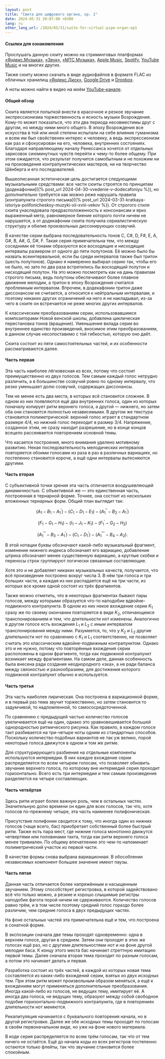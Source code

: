 ```yaml
---
layout: post
title: "Сюита для цифрового органа, op. 1"
date: 2024-05-31 20:07:00 +0300
lang: ru
other_lang_url: /2024/05/31/suite-for-virtual-pipe-organ-op1
---
```

#### Ссылки для ознакомления

Прослушать данную сюиту можно на стриминговых платформах [«Яндекс.Музыка»](https://music.yandex.ru/album/31812949), [«Звук»](https://zvuk.com/release/34048192), [«МТС Музыка»](https://music.mts.ru/album/31812949), [Apple Music](https://music.apple.com/ru/album/suite-for-virtual-pipe-organ-op-1-ep/1754422161), [Spotify](https://open.spotify.com/album/7l1QFq7LKQXgG8aYjVtRDI), [YouTube Music](https://music.youtube.com/playlist?list=OLAK5uy_nBKOx8lq_22SIB25y3j6lifQ6Gx3hHsvM) и на многих других.

Также сюиту можно скачать в виде аудиофайлов в формате FLAC из облачных хранилищ [«Яндекс.Диск»](https://disk.yandex.ru/d/HWN8sfEQM86ZoA), [Google Drive](https://drive.google.com/drive/folders/10vFiHG-RgNUwecPxGk35SmBFZ0bad5sd?usp=sharing) и [Dropbox](https://www.dropbox.com/scl/fo/i45fvthpo7ru8nxjm0w4c/ADvn3vIWrahJevGLeJ31wlM?rlkey=k3wg9r2uch77z3hak5f4zkeeg&st=muzlbdn6&dl=0).

А ноты можно найти в видео на моём [YouTube-канале](https://www.youtube.com/playlist?list=PLetNg-rTDcyu2pKRZsZZK4dvkk4bB624B).

#### Общий обзор

Сюита является попыткой внести в красочное и резкое звучание экспрессионизма торжественность и ясность музыки Возрождения. Кому-то может показаться, что эти два периода несовместимы друг с другом, но между ними много общего. В эпоху Возрождения все искусства в той или иной степени испытали на себе влияние гуманизма и всем им был свойственен интерес к человеку, а ведь экспрессионизм как раз и сфокусирован на его, человека, внутренних состояниях. Благодаря направляющему началу Ренессанса хочется от отдельных зарисовок сиюминутных чувств перейти к чему-то более общему. При этом ожидается, что результат получится самобытным и не похожим ни на произведения контрапунктических мастеров, ни на творчество Шёнберга и его последователей.

Вышеописанная эстетическая цель достигается следующими музыкальными средствами: все части сюиты строятся по принципам [додекафонии]({% post_url 2024-04-30-vvedenie-v-dodecafoniyu %}), но дополнительно требуется как можно реже нарушать правила [контрапункта строгого письма]({% post_url 2024-03-31-kratkaya-istoriya-polifonicheskoy-muzyki-xii-xviii-vekov %}). От строгого стиля сюита унаследовала предрасположенность к консонансам и ярко выраженный метр, равномерное биение которого почти ничем не нарушается, а от додекафонии сюита получила сериалистическую структуру и обилие произвольных диссонирующих созвучий.

В качестве серии выбрана последовательность тонов C, C#, D, F#, E, A, G#, B, A#, G, D#, F. Такая серия примечательна тем, что между соседними её тонами образуются все восходящие и нисходящие интервалы размером от одного до пяти полутонов. Её можно было бы назвать всеинтервальной, если бы среди интервалов также был тритон (шесть полутонов). Однако я намеренно выбирал серию так, чтобы его не было, но зато по два раза встретились бы восходящий полутон и нисходящий полутон. На это можно посмотреть как на дань правилам строгого письма, ведь полутоны обеспечивают более плавное движение мелодии, а тритон в эпоху Возрождения считался проблемным интервалом. Впрочем, в додекафонии тритон даже диссонансом не считается, а относится к нейтральным интервалам, и поэтому никаких других ограничений на него я не накладывал, из-за чего в сюите он встречается не реже многих других интервалов.

К классическим преобразованиям серии, использовавшимся композиторами Новой венской школы, добавлена циклическая перестановка тонов (вращение). Уменьшение вклада серии во внутреннее единство произведений, вносимое этим преобразованием, в данном случае несопоставимо с той гибкостью, которую оно даёт. 

Сюита состоит из пяти самостоятельных частей, и их особенности рассматриваются далее.

#### Часть первая

Эта часть наиболее лёгковесная из всех, потому что состоит преимущественно из двух голосов. Тем самым каждый голос нетрудно различить, а в большинстве созвучий ровно по одному интервалу, что резко уменьшает долю созвучий, содержащих диссонансы.

Тем не менее есть два места, в которых всё становится сложнее. В одном из них появляются ещё два внутренних голоса, один из которых поначалу копирует ритм верхнего голоса, а другой — нижнего, но затем оба они становятся полностью независимыми. В другом же текстура становится полиметрической: верхний голос играет в стандартном размере 4/4, но нижний голос переходит в размер 3/4. Напряжение, созданное этим, не сразу находит разрешение, но в конце концов всецело рассеивается повторением основной темы.

Что касается построения, много внимания уделено мотивному развитию. Некая последовательность мелодических интервалов повторяется обоими голосами из раза в раз в различных вариациях, но постепенно становится короче, а ещё одни интервалы вытесняются другими.

#### Часть вторая

С субъективной точки зрения эта часть отличается воодушевляющей динамичностью. С объективной же — это единственная часть, построенная в тернарной форме. Точнее, она состоит из нескольких вложенных тернарных форм. Общий план выглядит так:

$$(A_1 - B_1 - A_1^\prime) - (C_1 - D_1 - E_1) - (A_1^{\prime\prime} - B_2 - A_1^{\prime})$$

$$(F_1 - G_1 - H_1) - (I_1 - J_1 - K_1) - (F_1^\prime - G_2 - H_2)$$

$$(A_1^{\prime\prime\prime} - B_3 - A_1^\prime) - (C_1 - D_1^\prime) - (A_1^{\prime\prime\prime\prime} - B_4 - A_2).$$

В этой нотации буквы обозначают какой-либо музыкальный фрагмент, изменение нижнего индекса обозначает его вариацию, добавление штриха обозначает менее существенную вариацию, а круглые скобки и переносы строк группируют логически связанные составляющие.

Хотя это и не добавляет никаких музыкальных качеств, получается, что всё произведение построено вокруг числа 3. В нём три голоса и три больших части, а каждая из них распадается ещё на три части, из которых все кроме одной состоят из трёх фрагментов.

Также можно отметить, что в некоторых фрагментах бывают пары голосов, между которыми образуется что-то наподобие вдвойне-подвижного контрапункта. В одном из них некое вхождение серии $K_1$ сразу же по своему окончании повторяется в виде $K_2$, отличающемся транспонированием и тем, что длительности нот изменены. Аналогично в другом голосе есть вхождения $L_1$ и $L_2$ с иным интервалом транспонирования между ними. Разумеется, то, что у $K_2$ и $L_2$ другие длительности нот по сравнению с $K_1$ и $L_1$ соответственно, не позволяет считать это классическим вдвойне-подвижным контрапунктом. Однако это и не нужно, потому что повторённые вхождения серии расположены в одном фрагменте, тогда как подвижной контрапункт возникает между фрагментами. На самом деле, данная особенность была внесена ради создания неоднородного «эха», а не ради баланса между связностью и разнообразием, для достижения которого подвижной контрапункт обычно и используется.

#### Часть третья

Эта часть наиболее лирическая. Она построена в вариационной форме, и в первый раз тема звучит торжественно, но затем становится то задумчивой, то надломленной, то самососредоточенной.

По сравнению с предыдущей частью количество голосов увеличивается ещё на один, однако это уравновешивается большей однородностью ритмического рисунка. Как правило, в каждом голосе такт разбивается на три-четыре ноты одним из стандартных способов. Поскольку количество подобных вариантов не так уж велико, порой некоторые голоса движутся в одном и том же ритме.

Для структурирующего разбиения на отдельные компоненты используются интермедии. В них каждое вхождение серии распределяется по всем четырем голосам, что позволяет обновить звучание верхнего голоса, по которому вне интермедий серия проходит горизонтально. Всего есть три интермедии и тем самым произведение разделяется на четыре составляющих.

#### Часть четвёртая

Здесь ритм играет более важную роль, чем в остальных частях. Значительную долю времени он един для всех голосов, так что, хотя голосов по-прежнему четыре, эта часть наименее полифоническая.

Присутствие полифонии сводится к тому, что иногда один из нижних голосов (чаще всего, бас) приобретает собственный более быстрый ритм. Также есть пара мест, где нижние голоса монотонно движутся четвертями или половинами такта, тогда как ритм верхнего голоса менее тривиален. По общему впечатлению это чем-то напоминает полиметрический участок из первой части.

В качестве формы снова выбрана вариационная. В обособлении независимых компонент большее значение имеют паузы.

#### Часть пятая

Данная часть отличается более напряжённым и насыщенным звучанием. Этому способствует регистровка, в которой задействовано всё что только можно, а резкие и хорошо слышимые регистры наподобие фагота порой ничем не сдерживаются. Количество голосов равно трём, и в том числе поэтому средний голос гораздо более различим, чем средние голоса в двух предыдущих частях.

На фоне остальных частей эта примечательна ещё и тем, что построена в сонатной форме.

В экспозиции сначала две темы проходят одновременно: одна в верхнем голосе, другая в среднем. Затем они проходят в этих же голосах ещё раз, но с другими длительностями нот и на фоне другой мелодии баса. К концу этого места бас начинает стреттную имитацию первой темы. Далее сначала вторая тема проходит по разным голосам, а потом это начинает делать и первая.

Разработка состоит из трёх частей, в каждой из которых новая тема составляется из каких-либо вхождений серии, взятых из двух исходных тем. При этом ритм может произвольным образом меняться, а ещё к вхождениям могут применяться дополнительные преобразования. Иногда какой-либо из голосов, не ведущих тему, имитирует её. А иногда два голоса, не ведущих тему, образуют между собой свободное подобие горизонтально-подвижного контрапункта, где в повторениях длительности нот меняются.

Рекапитуляция начинается с буквального повторения начала, но в другой регистровке. Далее же обе исходных темы проходят по голосам в своём первоначальном виде, но уже на фоне нового материала.

В коде серия распределяется по всем трём голосам, так что от тем ничего не остаётся. Ещё до начала коды из всех регистров постепенно остаются только флейты, так что звучание становится более спокойным.
